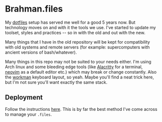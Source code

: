 # Brahman.files

My [dotfiles](https://github.com/Libbum/dotfiles) setup has served me well for a good 5 years now.
But technology moves on and with it the tools we use. 
I've started to update my toolset, styles and practices -- so in with the old and out with the new.

Many things that I have in the old repository will be kept for compatibility with old systems and remote servers (for example: supercomputers with ancient versions of bash/whatever).

Many things in this repo may not be suited to your needs either.
I'm using Arch linux and some bleeding edge tools (like [Alacritty](https://github.com/jwilm/alacritty) for a terminal, [neovim](https://neovim.io/) as a default editor etc.) which may break or change constantly.
Also the [workman](https://github.com/ojbucao/workman) keyboard layout, so yeah.
Maybe you'll find a neat trick here, but I'm not sure you'll want exactly the same stack.

## Deployment

Follow the instructions [here](https://legacy-developer.atlassian.com/blog/2016/02/best-way-to-store-dotfiles-git-bare-repo/).
This is by far the best method I've come across to manage your `.files`.
